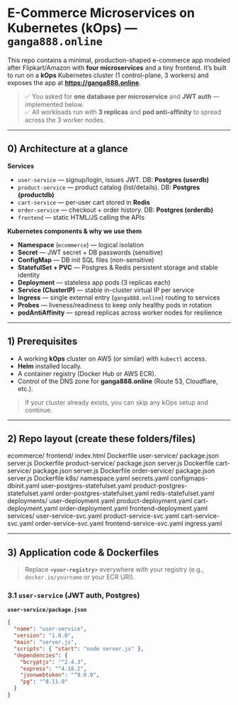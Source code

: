 # E-Commerce Microservices on Kubernetes (kOps) — `ganga888.online`

This repo contains a minimal, production-shaped e-commerce app modeled after Flipkart/Amazon with **four microservices** and a tiny frontend. It’s built to run on a **kOps** Kubernetes cluster (1 control-plane, 3 workers) and exposes the app at **https://ganga888.online**.

> ✅ You asked for **one database per microservice** and **JWT auth** — implemented below.  
> ✅ All workloads run with **3 replicas** and **pod anti-affinity** to spread across the 3 worker nodes.

---

## 0) Architecture at a glance

**Services**
- `user-service` — signup/login, issues JWT. DB: **Postgres (userdb)**
- `product-service` — product catalog (list/details). DB: **Postgres (productdb)**
- `cart-service` — per-user cart stored in **Redis**
- `order-service` — checkout + order history. DB: **Postgres (orderdb)**
- `frontend` — static HTML/JS calling the APIs

**Kubernetes components & why we use them**
- **Namespace** (`ecommerce`) — logical isolation
- **Secret** — JWT secret + DB passwords (sensitive)
- **ConfigMap** — DB init SQL files (non-sensitive)
- **StatefulSet + PVC** — Postgres & Redis persistent storage and stable identity
- **Deployment** — stateless app pods (3 replicas each)
- **Service (ClusterIP)** — stable in-cluster virtual IP per service
- **Ingress** — single external entry (`ganga888.online`) routing to services
- **Probes** — liveness/readiness to keep only healthy pods in rotation
- **podAntiAffinity** — spread replicas across worker nodes for resilience

---

## 1) Prerequisites

- A working **kOps** cluster on AWS (or similar) with `kubectl` access.
- **Helm** installed locally.
- A container registry (Docker Hub or AWS ECR).
- Control of the DNS zone for **ganga888.online** (Route 53, Cloudflare, etc.).

> If your cluster already exists, you can skip any kOps setup and continue.

---

## 2) Repo layout (create these folders/files)
ecommerce/
frontend/
index.html
Dockerfile
user-service/
package.json
server.js
Dockerfile
product-service/
package.json
server.js
Dockerfile
cart-service/
package.json
server.js
Dockerfile
order-service/
package.json
server.js
Dockerfile
k8s/
namespace.yaml
secrets.yaml
configmaps-dbinit.yaml
user-postgres-statefulset.yaml
product-postgres-statefulset.yaml
order-postgres-statefulset.yaml
redis-statefulset.yaml
deployments/
user-deployment.yaml
product-deployment.yaml
cart-deployment.yaml
order-deployment.yaml
frontend-deployment.yaml
services/
user-service-svc.yaml
product-service-svc.yaml
cart-service-svc.yaml
order-service-svc.yaml
frontend-service-svc.yaml
ingress.yaml

---

## 3) Application code & Dockerfiles

> Replace **`<your-registry>`** everywhere with your registry (e.g., `docker.io/yourname` or your ECR URI).

### 3.1 `user-service` (JWT auth, Postgres)
**`user-service/package.json`**
```json
{
  "name": "user-service",
  "version": "1.0.0",
  "main": "server.js",
  "scripts": { "start": "node server.js" },
  "dependencies": {
    "bcryptjs": "^2.4.3",
    "express": "^4.18.2",
    "jsonwebtoken": "^9.0.0",
    "pg": "^8.11.0"
  }
}

